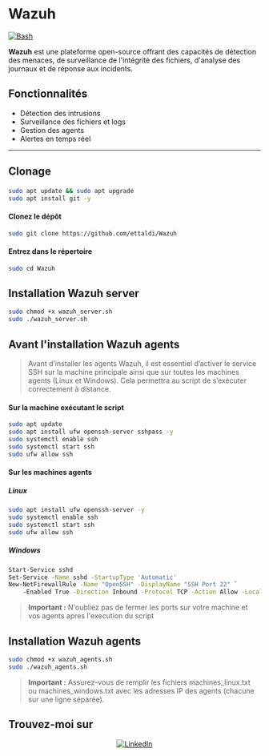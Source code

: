 # **Wazuh**
[![Bash](https://img.shields.io/badge/Bash-5.x-blue?style=for-the-badge&logo=gnubash&logoColor=white)]()


**Wazuh** est une plateforme open-source offrant des capacités de détection des menaces, de surveillance de l'intégrité des fichiers, d'analyse des journaux et de réponse aux incidents.

## **Fonctionnalités**

- Détection des intrusions
- Surveillance des fichiers et logs
- Gestion des agents
- Alertes en temps réel

---

## **Clonage**

#### 
```bash
sudo apt update && sudo apt upgrade
sudo apt install git -y
```

#### Clonez le dépôt
```bash
sudo git clone https://github.com/ettaldi/Wazuh
```

#### Entrez dans le répertoire
```bash
sudo cd Wazuh
```

## **Installation Wazuh server**

```bash
sudo chmod +x wazuh_server.sh
sudo ./wazuh_server.sh
```
## **Avant l'installation Wazuh agents**
> Avant d’installer les agents Wazuh, il est essentiel d’activer le service SSH sur la machine principale ainsi que sur toutes les machines agents (Linux et Windows). Cela permettra au script de s’exécuter correctement à distance.
#### Sur la machine exécutant le script
```bash
sudo apt update
sudo apt install ufw openssh-server sshpass -y
sudo systemctl enable ssh
sudo systemctl start ssh
sudo ufw allow ssh
```
#### Sur les machines agents
##### Linux
```bash
sudo apt install ufw openssh-server -y
sudo systemctl enable ssh
sudo systemctl start ssh
sudo ufw allow ssh
```
##### Windows
```bash
Start-Service sshd
Set-Service -Name sshd -StartupType 'Automatic'
New-NetFirewallRule -Name "OpenSSH" -DisplayName "SSH Port 22" `
    -Enabled True -Direction Inbound -Protocol TCP -Action Allow -LocalPort 22
```
> **Important :** N'oubliez pas de fermer les ports sur votre machine et vos agents apres l'execution du script
## **Installation Wazuh agents**
```bash
sudo chmod +x wazuh_agents.sh
sudo ./wazuh_agents.sh
```
> **Important :** Assurez-vous de remplir les fichiers machines_linux.txt ou machines_windows.txt avec les adresses IP des agents (chacune sur une ligne séparée).
## **Trouvez-moi sur**
<div align="center">
<a href="https://www.linkedin.com/in/mohamed-rayan-ettaldi-6b7501244/" target="_blank">
    <img src="https://img.shields.io/badge/LinkedIn-0A66C2?style=for-the-badge&logo=linkedin&logoColor=white" alt="LinkedIn" />
  </a>
</div>

